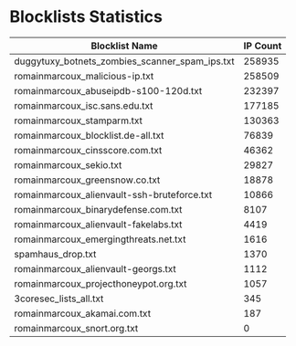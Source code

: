# Blocklists Statistics
| Blocklist Name | IP Count |
|----|----|
| duggytuxy_botnets_zombies_scanner_spam_ips.txt | 258935 |
| romainmarcoux_malicious-ip.txt | 258509 |
| romainmarcoux_abuseipdb-s100-120d.txt | 232397 |
| romainmarcoux_isc.sans.edu.txt | 177185 |
| romainmarcoux_stamparm.txt | 130363 |
| romainmarcoux_blocklist.de-all.txt | 76839 |
| romainmarcoux_cinsscore.com.txt | 46362 |
| romainmarcoux_sekio.txt | 29827 |
| romainmarcoux_greensnow.co.txt | 18878 |
| romainmarcoux_alienvault-ssh-bruteforce.txt | 10866 |
| romainmarcoux_binarydefense.com.txt | 8107 |
| romainmarcoux_alienvault-fakelabs.txt | 4419 |
| romainmarcoux_emergingthreats.net.txt | 1616 |
| spamhaus_drop.txt | 1370 |
| romainmarcoux_alienvault-georgs.txt | 1112 |
| romainmarcoux_projecthoneypot.org.txt | 1057 |
| 3coresec_lists_all.txt | 345 |
| romainmarcoux_akamai.com.txt | 187 |
| romainmarcoux_snort.org.txt | 0 |
